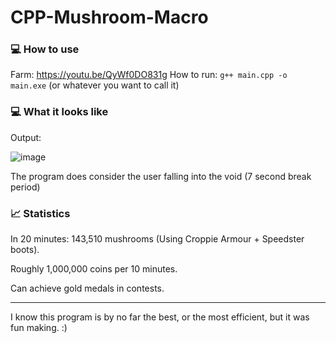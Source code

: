 # CPP-Mushroom-Macro

### 💻 How to use

Farm: https://youtu.be/QyWf0DO831g
How to run: ```g++ main.cpp -o main.exe``` (or whatever you want to call it)

### 💻 What it looks like

Output:

![image](https://github.com/user-attachments/assets/39ef16e7-2aa7-45cf-be34-6507aec5966e)

The program does consider the user falling into the void (7 second break period)

### 📈 Statistics

In 20 minutes: 143,510 mushrooms (Using Croppie Armour + Speedster boots).

Roughly 1,000,000 coins per 10 minutes.

Can achieve gold medals in contests.

--------------------------------------------


I know this program is by no far the best, or the most efficient, but it was fun making. :)
